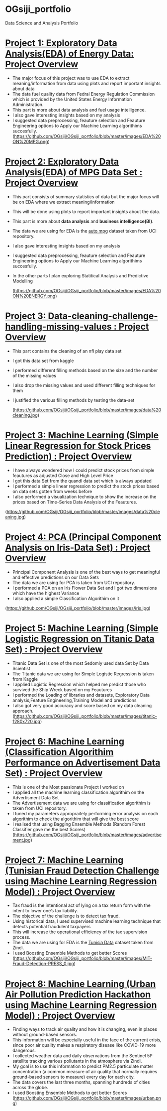 # OGsiji_portfolio
Data Science and Analysis Portfolio


# [Project 1: Exploratory Data Analysis(EDA) of Energy Data: Project Overview](https://github.com/OGsiji/machine-learning-projects-codes/blob/master/EDA-On-Energy_Data.ipynb)
- The major focus of this project was to use EDA to extract meaning/information from data using plots and report important insights about data
- The data fuel quality data from Fedral Energy Regulation Commission which is provided by the United States Energy Information Administration. 
- This part is more about data analysis and fuel usage intelligence.
- I also gave interesting insights based on my analysis
- I suggested data preprocessing, feauture selection and Feauture Engineering options to Apply our Machine Learning algorithims succesfully.
   (https://github.com/OGsiji/OGsiji_portfolio/blob/master/images/EDA%20ON%20MPG.png)


# [Project 2:  Exploratory Data Analysis(EDA) of MPG Data Set : Project Overview](https://github.com/OGsiji/machine-learning-projects-codes/blob/master/mercedes-benz-data-exploration.ipynb)
- This part consists of summary statistics of data but the major focus will be on EDA where we extract meaning/information 
- This will be done using plots to report important insights about the data.
- This part is more about **data analysis** and **business intelligence(BI)**.
- The data we are using for EDA is the [auto mpg](https://archive.ics.uci.edu/ml/datasets/auto+mpg) dataset taken from UCI repository. 
- I also gave interesting insights based on my analysis
- I suggested data preprocessing, feauture selection and Feauture Engineering options to Apply our Machine Learning algorithims succesfully.
- In the other parts I plan exploring Statitical Analysis and Predictive Modelling

  (https://github.com/OGsiji/OGsiji_portfolio/blob/master/images/EDA%20ON%20ENERGY.png)

# [Project 3: Data-cleaning-challenge-handling-missing-values : Project Overview](https://github.com/OGsiji/machine-learning-projects-codes/blob/master/data-cleaning-challenge-handling-missing-values.ipynb)
- This part contains the cleaning of an nfl play data set
- I got this data set from kaggle
- I performed different filling methods based on the size and the number of the missing values
- I also drop the missing values and used different filling techniques for them
- I justified the various filling methods by testing the data-set

  (https://github.com/OGsiji/OGsiji_portfolio/blob/master/images/data%20cleaning.jpg)

# [Project 3: Machine Learning (Simple Linear Regression for Stock Prices Prediction) : Project Overview](https://github.com/OGsiji/machine-learning-projects-codes/blob/master/Simple%20Linear%20regression%20model.ipynb)
- I have always wondered how I could predict stock prices from simple feautures as adjusted Close and High Level Price
- I got this data Set from the quandl data set which is always updated
- I performed a simple linear regression to predict the stock prices based on data sets gotten from weeks before
- I also performed a visualization technique to show the increase on the prices based on Time-Series Data Analysis of the Feautures.

 (https://github.com/OGsiji/OGsiji_portfolio/blob/master/images/data%20cleaning.jpg)

# [Project 4: PCA (Principal Component Analysis on Iris-Data Set) : Project Overview](https://github.com/OGsiji/machine-learning-projects-codes/blob/master/Principal%20Component%20Analysis%20Practise%20Using%20Iris%20Data%20Set.ipynb)
- Principal Component Analysis is one of the best ways to get meaningful and effective predictions on our Data Sets
- The data we are using for PCA is taken from UCI repository. 
- I performed a PCA on an Iris Flower Data Set and I got two dimensions which have the highest Variance
- I also applied a simple Classification Algorithim on it

 (https://github.com/OGsiji/OGsiji_portfolio/blob/master/images/iris.jpg)

# [Project 5: Machine Learning (Simple Logistic Regression on Titanic Data Set) : Project Overview](https://github.com/OGsiji/machine-learning-projects-codes/blob/master/titanic-simple-logistic-regression-model.ipynb)
- Titanic Data Set is one of the most Sedomly used data Set by Data Scientist  
- The Titanic data we are using for Simple Logistic Regression is taken from Kaggle
- I applied Logistic Regression which helped me predict those who survived the Ship Wreck based on my Feautures
- I performed the Loading of libraries and datasets, Exploratory Data analysis,Feature Engineering,Training Model and predictions
- I also got very good accuracy and score based on my data cleaning approach.
  (https://github.com/OGsiji/OGsiji_portfolio/blob/master/images/titanic-1280x720.jpg)

# [Project 6: Machine Learning (Classification Algorithim Performance on Advertisement Data Set) : Project Overview](https://github.com/OGsiji/machine-learning-projects-codes/blob/master/Machine%20Learning%20Practise%20using%20advertising%20Data%20Set.ipynb)
- This is one of the Most passionate Project I worked on
- I applied all the machine learning classification algorithim on the Advertisment Data Set
- The Advertisement data we are using for classification algorithim  is taken from UCI repository. 
- I tuned my parameters appropraitely performing error analysis on each algorithim to check the algorithim that will give the best score
- I realised that using Bagging Ensemble Methods (Random Forest Classifier gave me the best Scores)
  (https://github.com/OGsiji/OGsiji_portfolio/blob/master/images/advertisement.jpg)

# [Project 7: Machine Learning (Tunisian Fraud Detection Challenge using Machine Learning Regression Model) : Project Overview](https://github.com/OGsiji/machine-learning-projects-codes/blob/master/Tunisia%20Fraud%20Detection.ipynb)

- Tax fraud is the intentional act of lying on a tax return form with the intent to lower one’s tax liability. 
- The objective of the challenge is to detect tax fraud.
- Using historical data, I used supervised machine learning technique that detects potential fraudulent taxpayers 
- This will increase the operational efficiency of the tax supervision process.
- The data we are using for EDA is the [Tunisia Data](http://www.finances.gov.tn/fr) dataset taken from Zindi.
- I used Boosting Ensemble Methods to get better Scores
  (https://github.com/OGsiji/OGsiji_portfolio/blob/master/images/MIT-Fraud-Detection-PRESS_0.jpg)

# [Project 8: Machine Learning (Urban Air Pollution Prediction Hackathon using Machine Learning Regression Model) : Project Overview](https://github.com/OGsiji/machine-learning-projects-codes/blob/master/Hack%20Model.ipynb)
- Finding ways to track air quality and how it is changing, even in places without ground-based sensors. 
- This information will be especially useful in the face of the current crisis, since poor air quality makes a respiratory disease like COVID-19 more dangerous.
- I collected weather data and daily observations from the Sentinel 5P satellite tracking various pollutants in the atmosphere via Zindi.
- My goal is to use this information to predict PM2.5 particulate matter concentration (a common measure of air quality that normally requires ground-based sensors to measure) every day for each city. 
- The data covers the last three months, spanning hundreds of cities across the globe.
- I used Boosting Ensemble Methods to get better Scores
 (https://github.com/OGsiji/OGsiji_portfolio/blob/master/images/urban.png)









